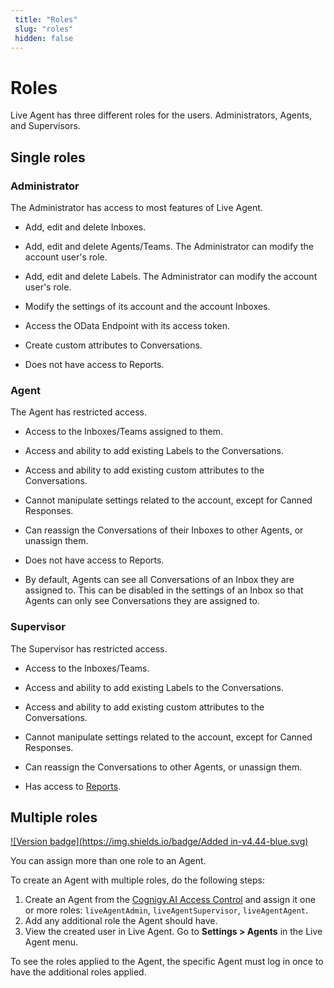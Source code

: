 ```yaml
---
 title: "Roles"
 slug: "roles" 
 hidden: false 
---
```


# Roles

Live Agent has three different roles for the users. Administrators, Agents, and Supervisors.

## Single roles

### Administrator

The Administrator has access to most features of Live Agent. 

- Add, edit and delete Inboxes.

- Add, edit and delete Agents/Teams. The Administrator can modify the account user's role.

- Add, edit and delete Labels. The Administrator can modify the account user's role.

- Modify the settings of its account and the account Inboxes.

- Access the OData Endpoint with its access token.

- Create custom attributes to Conversations.

- Does not have access to Reports.

### Agent

The Agent has restricted access.

- Access to the Inboxes/Teams assigned to them.

- Access and ability to add existing Labels to the Conversations.

- Access and ability to add existing custom attributes to the Conversations.

- Cannot manipulate settings related to the account, except for Canned Responses.

- Can reassign the Conversations of their Inboxes to other Agents, or unassign them.

- Does not have access to Reports.

- By default, Agents can see all Conversations of an Inbox they are assigned to. This can be disabled in the settings of an Inbox so that Agents can only see Conversations they are assigned to.

### Supervisor

The Supervisor has restricted access.

- Access to the Inboxes/Teams.

- Access and ability to add existing Labels to the Conversations.

- Access and ability to add existing custom attributes to the Conversations.

- Cannot manipulate settings related to the account, except for Canned Responses.

- Can reassign the Conversations to other Agents, or unassign them.

- Has access to [Reports](reports.md).

## Multiple roles

[![Version badge](https://img.shields.io/badge/Added in-v4.44-blue.svg)](../release-notes/4.44.md)

You can assign more than one role to an Agent.

To create an Agent with multiple roles, do the following steps:

1. Create an Agent from the [Cognigy.AI Access Control](../ai/tools/user-menu/access-control.md) and assign it one or more roles: `liveAgentAdmin`, `liveAgentSupervisor`, `liveAgentAgent`.
2. Add any additional role the Agent should have.
3. View the created user in Live Agent. Go to **Settings > Agents** in the Live Agent menu.

To see the roles applied to the Agent, the specific Agent must log in once to have the additional roles applied.